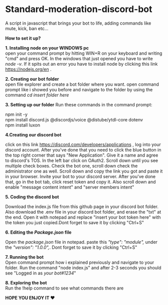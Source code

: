 # Standard-moderation-discord-bot
A script in javascript that brings your bot to life, adding commands like mute, kick, ban etc...

**How to set it up?**

**1. Installing node on your WINDOWS pc** \
open your command prompt by hitting WIN+R on your keyboard and writing "cmd" and press OK. In  the windows that just opened you have to
write _node -v_. If it spits out an error you have to install node by clicking this link https://nodejs.org/en .

**2. Creating our bot folder** \
open file explorer and create a bot folder where you want. open command prompt like i showed you before and navigate to
the folder by using the command _cd *insert folder here*_

**3. Setting up our folder**
Run these commands in the command prompt:

npm init -y \
npm install discord.js @discordjs/voice @distube/ytdl-core dotenv \
npm install luxon 

**4.Creating our discord bot**

click on this link https://discord.com/developers/applications , log into your discord account. After you've done that you need to click the blue button
in the top right corner that says "New Application". Give it a name and agree to discord's TOS. In the left bar click on OAuth2. Scroll down until you
see multiple check boxes. Check the bot one, scroll down check the administrator one as well. Scroll down and copy the link you got and paste it in your browser. 
Invite your bot to your discord server. After you've done that, go in the bot tab, click reset token and copy it. Also scroll down and enable "message content intent" 
and "server members intent"

**5. Coding the discord bot**

Download the index.js file from this github page in your discord bot folder. Also download the .env file in your discord bot folder, and erase the "txt" at the end. Open it with notepad and replace "insert your bot token here" with the token you just copied.Dont forget to save it by clicking "Ctrl+S" 

**6. Editing the _Package.json_ file**

Open the _package.json_ file in notepad. paste this _"type": "module",_ under the _"version": "1.0.0",_. Dont forget to save it by clicking "Ctrl+S"

**7. Running the bot** \
Open command prompt how i explained previously and navigate to your folder. Run the command "node index.js" and after 2-3 seconds you should see
"Logged in as _your bot#1234_"

**8. Exploring the bot** \
Run the !help command to see what commands there are


**HOPE YOU ENJOY IT ❤️**
